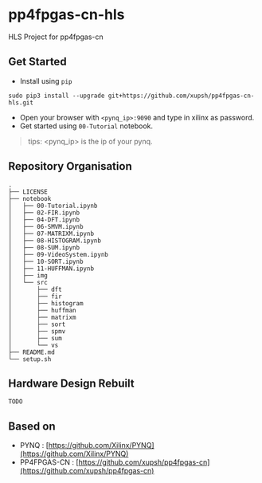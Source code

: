 # pp4fpgas-cn-hls
HLS Project for pp4fpgas-cn

## Get Started
- Install using `pip`

```console
sudo pip3 install --upgrade git+https://github.com/xupsh/pp4fpgas-cn-hls.git
```

- Open your browser with `<pynq_ip>:9090` and type in xilinx as password.
- Get started using `00-Tutorial` notebook.

> tips: <pynq_ip> is the ip of your pynq.

## Repository Organisation
```
.
├── LICENSE
├── notebook
│   ├── 00-Tutorial.ipynb
│   ├── 02-FIR.ipynb
│   ├── 04-DFT.ipynb
│   ├── 06-SMVM.ipynb
│   ├── 07-MATRIXM.ipynb
│   ├── 08-HISTOGRAM.ipynb
│   ├── 08-SUM.ipynb
│   ├── 09-VideoSystem.ipynb
│   ├── 10-SORT.ipynb
│   ├── 11-HUFFMAN.ipynb
│   ├── img
│   └── src
│       ├── dft
│       ├── fir
│       ├── histogram
│       ├── huffman
│       ├── matrixm
│       ├── sort
│       ├── spmv
│       ├── sum
│       └── vs
├── README.md
└── setup.sh
```

## Hardware Design Rebuilt
`TODO`

## Based on
- PYNQ : [https://github.com/Xilinx/PYNQ](https://github.com/Xilinx/PYNQ)
- PP4FPGAS-CN : [https://github.com/xupsh/pp4fpgas-cn](https://github.com/xupsh/pp4fpgas-cn)
